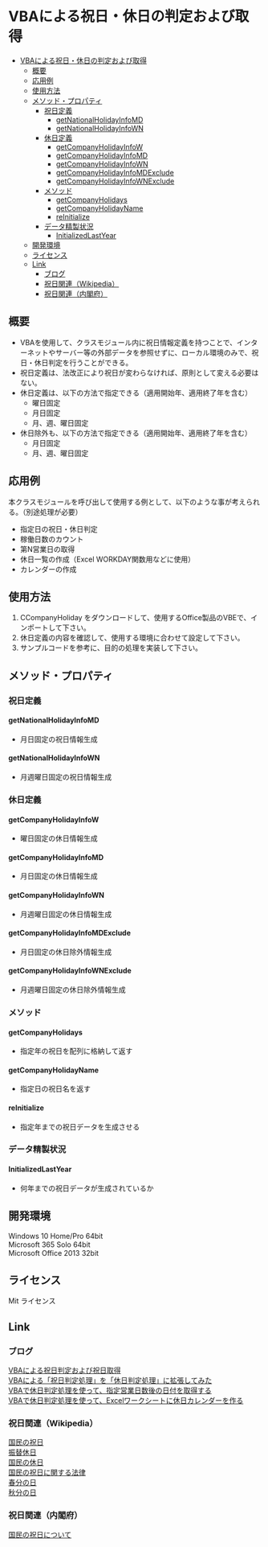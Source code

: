 # VBAによる祝日・休日の判定および取得
<!-- TOC -->

- [VBAによる祝日・休日の判定および取得](#vbaによる祝日休日の判定および取得)
  - [概要](#概要)
  - [応用例](#応用例)
  - [使用方法](#使用方法)
  - [メソッド・プロパティ](#メソッドプロパティ)
    - [祝日定義](#祝日定義)
      - [getNationalHolidayInfoMD](#getnationalholidayinfomd)
      - [getNationalHolidayInfoWN](#getnationalholidayinfown)
    - [休日定義](#休日定義)
      - [getCompanyHolidayInfoW](#getcompanyholidayinfow)
      - [getCompanyHolidayInfoMD](#getcompanyholidayinfomd)
      - [getCompanyHolidayInfoWN](#getcompanyholidayinfown)
      - [getCompanyHolidayInfoMDExclude](#getcompanyholidayinfomdexclude)
      - [getCompanyHolidayInfoWNExclude](#getcompanyholidayinfownexclude)
    - [メソッド](#メソッド)
      - [getCompanyHolidays](#getcompanyholidays)
      - [getCompanyHolidayName](#getcompanyholidayname)
      - [reInitialize](#reinitialize)
    - [データ精製状況](#データ精製状況)
      - [InitializedLastYear](#initializedlastyear)
  - [開発環境](#開発環境)
  - [ライセンス](#ライセンス)
  - [Link](#link)
    - [ブログ](#ブログ)
    - [祝日関連（Wikipedia）](#祝日関連wikipedia)
    - [祝日関連（内閣府）](#祝日関連内閣府)

<!-- /TOC -->

## 概要
- VBAを使用して、クラスモジュール内に祝日情報定義を持つことで、インターネットやサーバー等の外部データを参照せずに、ローカル環境のみで、祝日・休日判定を行うことができる。
- 祝日定義は、法改正により祝日が変わらなければ、原則として変える必要はない。
- 休日定義は、以下の方法で指定できる（適用開始年、適用終了年を含む）
  - 曜日固定
  - 月日固定
  - 月、週、曜日固定
- 休日除外も、以下の方法で指定できる（適用開始年、適用終了年を含む）
  - 月日固定
  - 月、週、曜日固定

## 応用例
本クラスモジュールを呼び出して使用する例として、以下のような事が考えられる。（別途処理が必要）
- 指定日の祝日・休日判定
- 稼働日数のカウント
- 第N営業日の取得
- 休日一覧の作成（Excel WORKDAY関数用などに使用）
- カレンダーの作成

## 使用方法
1. CCompanyHoliday をダウンロードして、使用するOffice製品のVBEで、インポートして下さい。
1. 休日定義の内容を確認して、使用する環境に合わせて設定して下さい。
1. サンプルコードを参考に、目的の処理を実装して下さい。

## メソッド・プロパティ
### 祝日定義
#### getNationalHolidayInfoMD
- 月日固定の祝日情報生成
#### getNationalHolidayInfoWN
- 月週曜日固定の祝日情報生成
### 休日定義
#### getCompanyHolidayInfoW
- 曜日固定の休日情報生成  
#### getCompanyHolidayInfoMD
- 月日固定の休日情報生成  
#### getCompanyHolidayInfoWN
- 月週曜日固定の休日情報生成  
#### getCompanyHolidayInfoMDExclude
- 月日固定の休日除外情報生成  
#### getCompanyHolidayInfoWNExclude
- 月週曜日固定の休日除外情報生成  
### メソッド
#### getCompanyHolidays
- 指定年の祝日を配列に格納して返す  
#### getCompanyHolidayName
- 指定日の祝日名を返す

#### reInitialize
- 指定年までの祝日データを生成させる  

### データ精製状況
#### InitializedLastYear
- 何年までの祝日データが生成されているか

## 開発環境
Windows 10 Home/Pro 64bit  
Microsoft 365 Solo 64bit  
Microsoft Office 2013 32bit  

## ライセンス
Mit ライセンス

## Link
### ブログ
[VBAによる祝日判定および祝日取得](https://z1000s.hatenablog.com/entry/2018/05/28/221451)  
[VBAによる「祝日判定処理」を「休日判定処理」に拡張してみた](https://z1000s.hatenablog.com/entry/2018/09/09/164513)  
[VBAで休日判定処理を使って、指定営業日数後の日付を取得する](https://z1000s.hatenablog.com/entry/2018/09/09/172227)  
[VBAで休日判定処理を使って、Excelワークシートに休日カレンダーを作る](https://z1000s.hatenablog.com/entry/2018/09/09/181213)  

### 祝日関連（Wikipedia）
[国民の祝日](https://ja.wikipedia.org/wiki/%E5%9B%BD%E6%B0%91%E3%81%AE%E7%A5%9D%E6%97%A5)  
[振替休日](https://ja.wikipedia.org/wiki/%E6%8C%AF%E6%9B%BF%E4%BC%91%E6%97%A5)  
[国民の休日](https://ja.wikipedia.org/wiki/%E5%9B%BD%E6%B0%91%E3%81%AE%E4%BC%91%E6%97%A5)  
[国民の祝日に関する法律](https://ja.wikipedia.org/wiki/%E5%9B%BD%E6%B0%91%E3%81%AE%E7%A5%9D%E6%97%A5%E3%81%AB%E9%96%A2%E3%81%99%E3%82%8B%E6%B3%95%E5%BE%8B)  
[春分の日](https://ja.wikipedia.org/wiki/%E6%98%A5%E5%88%86%E3%81%AE%E6%97%A5)  
[秋分の日](https://ja.wikipedia.org/wiki/%E7%A7%8B%E5%88%86%E3%81%AE%E6%97%A5)  

### 祝日関連（内閣府）
[国民の祝日について](https://www8.cao.go.jp/chosei/shukujitsu/gaiyou.html)  